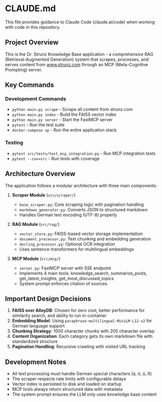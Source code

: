 # CLAUDE.md

This file provides guidance to Claude Code (claude.ai/code) when working with code in this repository.

## Project Overview

This is the Dr. Strunz Knowledge Base application - a comprehensive RAG (Retrieval-Augmented Generation) system that scrapes, processes, and serves content from www.strunz.com through an MCP (Meta-Cognitive Prompting) server.

## Key Commands

### Development Commands
- `python main.py scrape` - Scrape all content from strunz.com
- `python main.py index` - Build the FAISS vector index
- `python main.py server` - Start the FastMCP server
- `pytest` - Run the test suite
- `docker-compose up` - Run the entire application stack

### Testing
- `pytest src/tests/test_mcp_integration.py` - Run MCP integration tests
- `pytest --cov=src` - Run tests with coverage

## Architecture Overview

The application follows a modular architecture with three main components:

1. **Scraper Module** (`src/scraper/`)
   - `base_scraper.py`: Core scraping logic with pagination handling
   - `markdown_generator.py`: Converts JSON to structured markdown
   - Handles German text encoding (UTF-8) properly

2. **RAG Module** (`src/rag/`)
   - `vector_store.py`: FAISS-based vector storage implementation
   - `document_processor.py`: Text chunking and embedding generation
   - `docling_processor.py`: Optional OCR integration
   - Uses sentence-transformers for multilingual embeddings

3. **MCP Module** (`src/mcp/`)
   - `server.py`: FastMCP server with SSE endpoint
   - Implements 4 main tools: knowledge_search, summarize_posts, get_latest_insights, get_most_discussed_topics
   - System prompt enforces citation of sources

## Important Design Decisions

1. **FAISS over AlloyDB**: Chosen for zero cost, better performance for similarity search, and ability to run in-container
2. **Embedding Model**: Using `paraphrase-multilingual-MiniLM-L12-v2` for German language support
3. **Chunking Strategy**: 1000 character chunks with 200 character overlap
4. **Content Organization**: Each category gets its own markdown file with standardized structure
5. **Pagination Handling**: Recursive crawling with visited URL tracking

## Development Notes

- All text processing must handle German special characters (ä, ö, ü, ß)
- The scraper respects rate limits with configurable delays
- Vector index is persisted to disk and loaded on startup
- MCP tools always return structured data with metadata
- The system prompt ensures the LLM only uses knowledge base content